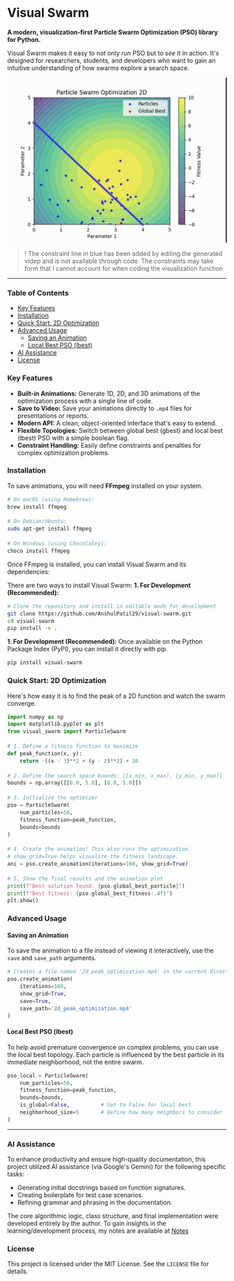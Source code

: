 # Visual Swarm

**A modern, visualization-first Particle Swarm Optimization (PSO) library for Python.**

Visual Swarm makes it easy to not only *run* PSO but to *see* it in action. It's designed for researchers, students, and developers who want to gain an intuitive understanding of how swarms explore a search space.

![2D Animation GIF](https://github.com/AnshulPatil29/visual-swarm/blob/main/assets/2d_animation.gif)
> ! The constraint line in blue has been added by editing the generated videp and is not available through code.
> The constraints may take form that I cannot account for when coding the visualization function  

---
### Table of Contents

- [Key Features](#key-features)
- [Installation](#installation)
- [Quick Start: 2D Optimization](#quick-start-2d-optimization)
- [Advanced Usage](#advanced-usage)
  - [Saving an Animation](#saving-an-animation)
  - [Local Best PSO (lbest)](#local-best-pso-lbest)
- [AI Assistance](#ai-assistance)
- [License](#license)


### Key Features

*   **Built-in Animations:** Generate 1D, 2D, and 3D animations of the optimization process with a single line of code.
*   **Save to Video:** Save your animations directly to `.mp4` files for presentations or reports.
*   **Modern API:** A clean, object-oriented interface that's easy to extend.
*   **Flexible Topologies:** Switch between global best (gbest) and local best (lbest) PSO with a simple boolean flag.
*   **Constraint Handling:** Easily define constraints and penalties for complex optimization problems.

### Installation

To save animations, you will need **FFmpeg** installed on your system.

```bash
# On macOS (using Homebrew):
brew install ffmpeg

# On Debian/Ubuntu:
sudo apt-get install ffmpeg

# On Windows (using Chocolatey):
choco install ffmpeg
```

Once FFmpeg is installed, you can install Visual Swarm and its dependencies:

There are two ways to install Visual Swarm:
**1. For Development (Recommended):**
```bash
# Clone the repository and install in editable mode for development
git clone https://github.com/AnshulPatil29/visual-swarm.git
cd visual-swarm
pip install -e .
```

**1. For Development (Recommended):**
Once available on the Python Package Index (PyPI), you can install it directly with pip.
```bash
pip install visual-swarm
```

### Quick Start: 2D Optimization

Here's how easy it is to find the peak of a 2D function and watch the swarm converge.

```python
import numpy as np
import matplotlib.pyplot as plt
from visual_swarm import ParticleSwarm

# 1. Define a fitness function to maximize
def peak_function(x, y):
    return -((x - 3)**2 + (y - 2)**2) + 10

# 2. Define the search space bounds: [[x_min, x_max], [y_min, y_max]]
bounds = np.array([[0.0, 5.0], [0.0, 5.0]])

# 3. Initialize the optimizer
pso = ParticleSwarm(
    num_particles=50,
    fitness_function=peak_function,
    bounds=bounds
)

# 4. Create the animation! This also runs the optimization.
# show_grid=True helps visualize the fitness landscape.
ani = pso.create_animation(iterations=100, show_grid=True)

# 5. Show the final results and the animation plot
print(f"Best solution found: {pso.global_best_particle}")
print(f"Best fitness: {pso.global_best_fitness:.4f}")
plt.show()
```

### Advanced Usage

#### Saving an Animation

To save the animation to a file instead of viewing it interactively, use the `save` and `save_path` arguments.

```python
# Creates a file named '2d_peak_optimization.mp4' in the current directory
pso.create_animation(
    iterations=100,
    show_grid=True,
    save=True,
    save_path='2d_peak_optimization.mp4'
)
```

#### Local Best PSO (lbest)

To help avoid premature convergence on complex problems, you can use the local best topology. Each particle is influenced by the best particle in its immediate neighborhood, not the entire swarm.

```python
pso_local = ParticleSwarm(
    num_particles=50,
    fitness_function=peak_function,
    bounds=bounds,
    is_global=False,          # Set to False for local best
    neighborhood_size=5       # Define how many neighbors to consider
)
```
---

### AI Assistance

To enhance productivity and ensure high-quality documentation, this project utilized AI assistance (via Google's Gemini) for the following specific tasks:

*   Generating initial docstrings based on function signatures.
*   Creating boilerplate for test case scenarios.
*   Refining grammar and phrasing in the documentation.

The core algorithmic logic, class structure, and final implementation were developed entirely by the author.
To gain insights in the learning/development process, my notes are available at [Notes](https://github.com/AnshulPatil29/Notes/blob/main/PSO.md)

### License

This project is licensed under the MIT License. See the `LICENSE` file for details.